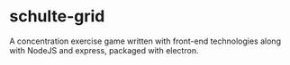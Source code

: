 # schulte-grid
A concentration exercise game written with front-end technologies along with NodeJS and express, packaged with electron.

